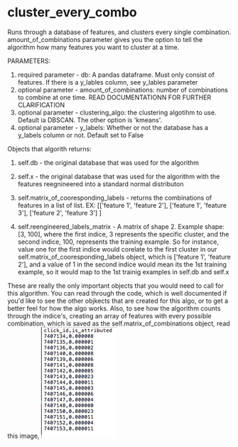 # cluster_every_combo
Runs through a database of features, and clusters every single combination. amount_of_combinations parameter gives you the option to tell the algorithm how many features you want to cluster at a time.

PARAMETERS:
1. required parameter - db: A pandas dataframe. Must only consist of features. If there is a y_lables column, see y_lables parameter
2. optional parameter - amount_of_combinations: number of combinations to combine at one time. READ DOCUMENTATIONN FOR FURTHER CLARIFICATION
3. optional parameter - clustering_algo: the clustering algotihm to use. Default ia DBSCAN. The other option is 'kmeans'.
4. optional parameter - y_labels: Whether or not the database has a y_labels column or not. Default set to False

Objects that algorith returns:
1. self.db - the original database that was used for the algorithm

2. self.x - the original database that was used for the algorithm with the features reegnineered into a standard normal distributon

3. self.matrix_of_cooresponding_labels - returns the combinations of features in a list of list. EX: [['feature 1', 'feature 2'], ['feature 1', 'feature 3'], ['feature 2', 'feature 3'] ]

4. self.reengineered_labels_matrix - A matrix of shape 2. Example shape:[3, 100], where the first indice, 3 represents the specific cluster, and the second indice, 100, represents the training example. So for instance, value one for the first indice would corelate to the first cluster in our self.matrix_of_cooresponding_labels object, which is ['feature 1', 'feature 2'], and a value of 1 in the second indice would mean its the 1st training example, so it would map to the 1st  trainig examples in self.db and self.x

These are really the only important objects that you would need to call for this algorithm. You can read through the code, which is well documented if you'd like to see the other objkects that are created for this algo, or to get a better feel for how the algo works. Also, to see how the algorithm counts through the indice's, creating an array of features with every possible combination, which is saved as the self.matrix_of_combinations object, read this image, ![input](https://github.com/bnicholl/probability_from_postgres/blob/master/Screen%20Shot%202018-05-07%20at%2011.37.58%20PM.png)

